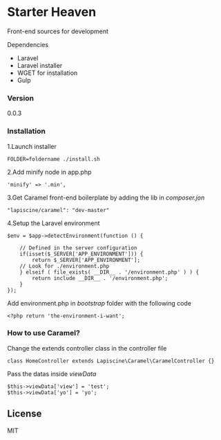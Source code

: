 # Starter Heaven

Front-end sources for development

Dependencies
  - Laravel
  - Laravel installer
  - WGET for installation
  - Gulp

### Version
0.0.3

### Installation

1.Launch installer

    FOLDER=foldername ./install.sh

2.Add minify node in app.php

    'minify' => '.min',


3.Get Caramel front-end boilerplate by adding the lib in _composer.jon_

    "lapiscine/caramel": "dev-master"

4.Setup the Laravel environment

    $env = $app->detectEnvironment(function () {

        // Defined in the server configuration
        if(isset($_SERVER['APP_ENVIRONMENT'])) {
            return $_SERVER['APP_ENVIRONMENT'];
        // Look for ./environment.php
        } elseif ( file_exists( __DIR__ . '/environment.php' ) ) {
            return include __DIR__ . '/environment.php';
        }
    });

Add environment.php in _bootstrap_ folder with the following code

    <?php return 'the-environment-i-want';

### How to use Caramel?

Change the extends controller class in the controller file

    class HomeController extends Lapiscine\Caramel\CaramelController {}

Pass the datas inside _viewData_

    $this->viewData['view'] = 'test';
    $this->viewData['yo'] = 'yo';

License
----

MIT